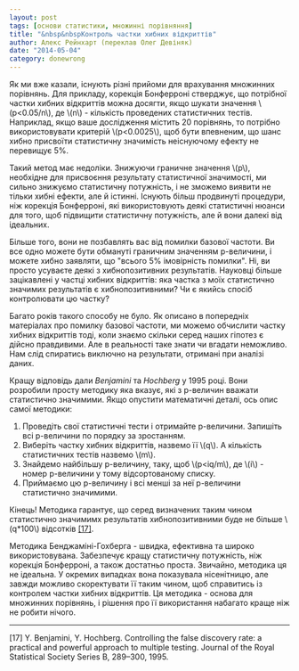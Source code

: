 ```yaml
---
layout: post
tags: [основи статистики, множинні порівняння]
title: "&nbsp&nbspКонтроль частки хибних відкриттів"
author: Алекс Рейнхарт (переклав Олег Девіняк)
date: "2014-05-04" 
category: donewrong
---
```


Як ми вже казали, існують різні прийоми для врахування множинних порівнянь. Для прикладу, корекція Бонферроні стверджує, що потрібної частки хибних відкриттів можна досягти, якщо шукати значення \\(p<0.05/n\\), де \\(n\\) - кількість проведених статистичних тестів. Наприклад, якщо ваше дослідження містить 20 порівнянь, то потрібно використовувати критерій \\(р<0.0025\\), щоб бути впевненим, що шанс хибно присвоїти статистичну значимість неіснуючому ефекту не перевищує 5%.

Такий метод має недоліки. Знижуючи граничне значення \\(p\\), необхідне для присвоєння результату статистичної значимості, ми сильно знижуємо статистичну потужність, і не зможемо виявити не тільки хибні ефекти, але й істинні. Існують більш продвинуті процедури, ніж корекція Бонферроні, які використовують деякі статистичні нюанси для того, щоб підвищити статистичну потужність, але й вони далекі від ідеальних.

Більше того, вони не позбавлять вас від помилки базової частоти. Ви все одно можете бути обмануті граничним значенням р-величини, і можете хибно заявляти, що "всього 5% імовірність помилки". Ні, ви просто усуваєте деякі з хибнопозитивних результатів. Науковці більше зацікавлені у частці хибних відкриттів: яка частка з моїх статистично значимих результатів є хибнопозитивними? Чи є якийсь спосіб контролювати цю частку? 

Багато років такого способу не було. Як описано в попередніх матеріалах про помилку базової частоти, ми можемо обчислити частку хибних відкриттів тоді, коли знаємо скільки серед наших гіпотез є дійсно правдивими. Але в реальності таке знати чи вгадати неможливо. Нам слід спиратись виключно на результати, отримані при аналізі даних.

Кращу відповідь дали *Benjamini* та *Hochberg* у 1995 році. Вони розробили просту методику яка вказує, які з р-величин вважати статистично значимими. Якщо опустити математичні деталі, ось опис самої методики:

1. Проведіть свої статистичні тести і отримайте р-величини. Запишіть всі р-величини по порядку за зростанням.
2. Виберіть частку хибних відкриттів, назвемо її \\(q\\). А кількість статистичних тестів назвемо \\(m\\).
3. Знайдемо найбільшу р-величину, таку, щоб \\(p<iq/m\\), де \\(i\\) - номер р-величини у тому відсортованому списку.
4. Приймаємо цю р-величину і всі менші за неї р-величини статистично значимими.

Кінець! Методика гарантує, що серед визначених таким чином статистично значимимх результатів хибнопозитивними буде не більше \\(q*100\\) відсотків <a href="#Benjamini">\[17\]</a>. 

Методика Бенджаміні-Гохберга - швидка, ефективна та широко використовувана. Забезпечує кращу статистичну потужність, ніж корекція Бонферроні, а також достатньо проста. Звичайно, методика ця не ідеальна. У окремих випадках вона показувала нісенітницю, але завжди можливо скоректувати її таким чином, щоб справитись із контролем частки хибних відкриттів. Ця методика - основа для множинних порівнянь, і рішення про її використання набагато краще ніж не робити нічого.   

___

<div class="nohover">
<a name="Benjamini", id="anchor">[17] Y. Benjamini, Y. Hochberg. Controlling the false discovery rate: a practical and powerful approach to multiple testing. Journal of the Royal Statistical Society Series B, 289–300, 1995.</a>
</div>

  
